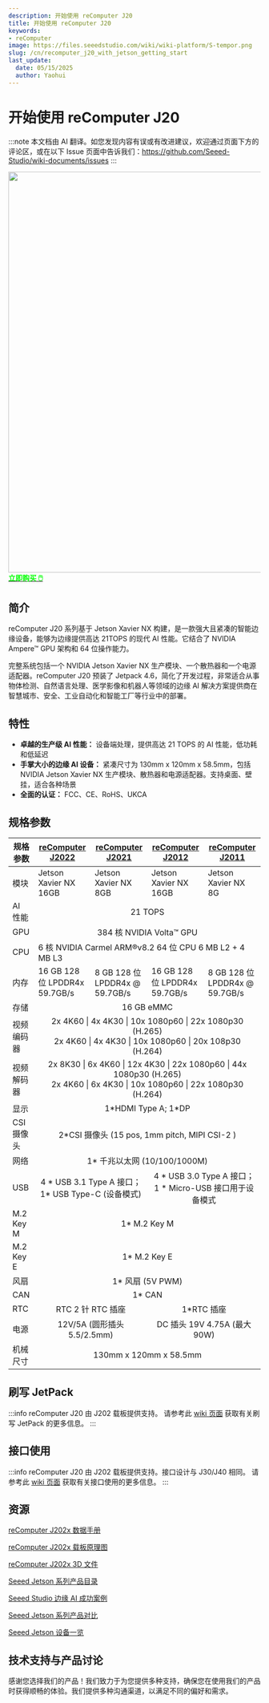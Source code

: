 ```yaml
---
description: 开始使用 reComputer J20
title: 开始使用 reComputer J20
keywords:
- reComputer
image: https://files.seeedstudio.com/wiki/wiki-platform/S-tempor.png
slug: /cn/recomputer_j20_with_jetson_getting_start
last_update:
  date: 05/15/2025
  author: Yaohui
---
```


# 开始使用 reComputer J20

:::note
本文档由 AI 翻译。如您发现内容有误或有改进建议，欢迎通过页面下方的评论区，或在以下 Issue 页面中告诉我们：https://github.com/Seeed-Studio/wiki-documents/issues
:::

<div align="center"><img width ="800" src="https://media-cdn.seeedstudio.com/media/catalog/product/cache/bb49d3ec4ee05b6f018e93f896b8a25d/1/1/110061363_preview-07_1.jpg"/></div>

<div class="get_one_now_container" style={{textAlign: 'center'}}>
<a class="get_one_now_item" href="https://www.seeedstudio.com/Jetson-20-1-H2-p-5329.html">
            <strong><span><font color={'FFFFFF'} size={"4"}> 立即购买 🖱️</font></span></strong>
</a></div>

## 简介
reComputer J20 系列基于 Jetson Xavier NX 构建，是一款强大且紧凑的智能边缘设备，能够为边缘提供高达 21TOPS 的现代 AI 性能。它结合了 NVIDIA Ampere™ GPU 架构和 64 位操作能力。

完整系统包括一个 NVIDIA Jetson Xavier NX 生产模块、一个散热器和一个电源适配器。reComputer J20 预装了 Jetpack 4.6，简化了开发过程，非常适合从事物体检测、自然语言处理、医学影像和机器人等领域的边缘 AI 解决方案提供商在智慧城市、安全、工业自动化和智能工厂等行业中的部署。

## 特性

- **卓越的生产级 AI 性能：** 设备端处理，提供高达 21 TOPS 的 AI 性能，低功耗和低延迟
- **手掌大小的边缘 AI 设备：** 紧凑尺寸为 130mm x 120mm x 58.5mm，包括 NVIDIA Jetson Xavier NX 生产模块、散热器和电源适配器。支持桌面、壁挂，适合各种场景
- **全面的认证：** FCC、CE、RoHS、UKCA

## 规格参数

<table>
  <thead>
    <tr>
      <th>规格参数</th>
      <th><a href="https://www.seeedstudio.com/reComputer-J3010-w-o-power-adapter-p-5631.html?queryID=e8d0ae9b2e338e8a860f07dacef58f6e&objectID=5631&indexName=bazaar_retailer_products">reComputer J2022</a></th>
      <th><a href="https://www.seeedstudio.com/reComputer-J3011-p-5590.html">reComputer J2021</a></th>
      <th><a href="https://www.seeedstudio.com/reComputer-J4011-w-o-power-adapter-p-5629.html?queryID=5577f61da645361a7aad9179bc04efc2&objectID=5629&indexName=bazaar_retailer_products">reComputer J2012</a></th>
      <th><a href="https://www.seeedstudio.com/reComputer-J4012-w-o-power-adapter-p-5628.html?queryID=639ef60cde4a38ccc9ff2f82070d4854&objectID=5628&indexName=bazaar_retailer_products">reComputer J2011</a></th>
    </tr>
  </thead>
  <tbody>
    <tr>
      <td>模块</td>
      <td>Jetson Xavier NX 16GB</td>
      <td>Jetson Xavier NX 8GB</td>
      <td>Jetson Xavier NX 16GB</td>
      <td>Jetson Xavier NX 8G</td>
    </tr>
    <tr>
      <td>AI 性能</td>
      <td colSpan='4' align='center'>21 TOPS</td>
    </tr>
    <tr>
      <td>GPU</td>
      <td colspan='4' align='center'>384 核 NVIDIA Volta™ GPU</td>
    </tr>
    <tr>
      <td>CPU</td>
      <td colSpan='4'>6 核 NVIDIA Carmel ARM®v8.2 64 位 CPU 6 MB L2 + 4 MB L3</td>
    </tr>
    <tr>
      <td>内存</td>
      <td>16 GB 128 位 LPDDR4x 59.7GB/s</td>
      <td>8 GB 128 位 LPDDR4x @ 59.7GB/s</td>
      <td>16 GB 128 位 LPDDR4x 59.7GB/s</td>
      <td>8 GB 128 位 LPDDR4x @ 59.7GB/s</td>
    </tr>
    <tr>
      <td>存储</td>
      <td colSpan='4' align='center'>16 GB eMMC</td>
    </tr>
    <tr>
      <td>视频编码器</td>
      <td colSpan='4' align='center'>2x 4K60 | 4x 4K30 | 10x 1080p60 | 22x 1080p30 (H.265) <br />
      2x 4K60 | 4x 4K30 | 10x 1080p60 | 20x 108p30 (H.264)</td>
    </tr>
    <tr>
      <td>视频解码器</td>
      <td colSpan='4' align='center'>2x 8K30 | 6x 4K60 | 12x 4K30 | 22x 1080p60 | 44x 1080p30 (H.265)  <br />
      2x 4K60 | 6x 4K30 | 10x 1080p60 | 22x 1080p30 (H.264)</td>
    </tr>
    <tr>
      <td>显示</td>
      <td colSpan='4' align='center'>1*HDMI Type A; 1*DP</td>
    </tr>
    <tr>
      <td>CSI 摄像头</td>
      <td colSpan='4' align='center'>2*CSI 摄像头 (15 pos, 1mm pitch, MIPI CSI-2 )</td>
    </tr>
    <tr>
      <td>网络</td>
      <td colSpan='4' align='center'>1* 千兆以太网 (10/100/1000M)</td>
    </tr>
    <tr>
      <td>USB</td>
      <td colSpan='2' align='center'>4 * USB 3.1 Type A 接口；
1* USB Type-C (设备模式)</td>
      <td colSpan='2' align='center'>4 * USB 3.0 Type A 接口；
1 * Micro-USB 接口用于设备模式</td>
    </tr>
    <tr>
      <td>M.2 Key M</td>
      <td colSpan='4' align='center'>1* M.2 Key M</td>
    </tr>
    <tr>
      <td>M.2 Key E</td>
      <td colSpan='4' align='center'>1* M.2 Key E</td>
    </tr>
    <tr>
      <td>风扇</td>
      <td colSpan='4' align='center'>1* 风扇 (5V PWM)</td>
    </tr>
    <tr>
      <td>CAN</td>
      <td colSpan='4' align='center'>1* CAN</td>
    </tr>
    <tr>
      <td>RTC</td>
      <td colSpan='2' align='center'>RTC 2 针 RTC 插座</td>
      <td colSpan='2' align='center'>1*RTC 插座</td>
    </tr>
    <tr>
      <td>电源</td>
      <td colSpan='2' align='center'>12V/5A (圆形插头 5.5/2.5mm)</td>
      <td colSpan='2' align='center'>DC 插头 19V 4.75A (最大 90W)</td>
    </tr>
    <tr>
      <td>机械尺寸</td>
      <td colSpan='4' align='center'>130mm x 120mm x 58.5mm</td>
    </tr>
  </tbody>
</table>

## 刷写 JetPack

:::info
reComputer J20 由 J202 载板提供支持。
请参考此 [wiki 页面](/cn/reComputer_J2021_J202_Flash_Jetpack) 获取有关刷写 JetPack 的更多信息。
:::

## 接口使用

:::info
reComputer J20 由 J202 载板提供支持。接口设计与 J30/J40 相同。
请参考此 [wiki 页面](/J401_carrierboard_Hardware_Interfaces_Usage) 获取有关接口使用的更多信息。
:::

## 资源
[reComputer J202x 数据手册](https://files.seeedstudio.com/wiki/reComputer/reComputer-J202x-datasheet.pdf)

[reComputer J202x 载板原理图](https://files.seeedstudio.com/wiki/reComputer-Jetson/reComputer%20J202_V1.0_SCH_PDF_240822.pdf)

[reComputer J202x 3D 文件](https://files.seeedstudio.com/products/NVIDIA-Jetson/J2021-Xavier-NX.stp)

[Seeed Jetson 系列产品目录](https://files.seeedstudio.com/wiki/Seeed_Jetson/Seeed-NVIDIA_Jetson_Catalog_V1.4.pdf)

[Seeed Studio 边缘 AI 成功案例](https://www.seeedstudio.com/blog/wp-content/uploads/2023/07/Seeed_NVIDIA_Jetson_Success_Cases_and_Examples.pdf)

[Seeed Jetson 系列产品对比](https://www.seeedstudio.com/blog/nvidia-jetson-comparison-nano-tx2-nx-xavier-nx-agx-orin/)

[Seeed Jetson 设备一览](https://files.seeedstudio.com/wiki/Seeed_Jetson/Seeed-Jetson-one-pager.pdf)


## 技术支持与产品讨论

感谢您选择我们的产品！我们致力于为您提供多种支持，确保您在使用我们的产品时获得顺畅的体验。我们提供多种沟通渠道，以满足不同的偏好和需求。

<div class="button_tech_support_container">
<a href="https://forum.seeedstudio.com/" class="button_forum"></a> 
<a href="https://www.seeedstudio.com/contacts" class="button_email"></a>
</div>

<div class="button_tech_support_container">
<a href="https://discord.gg/eWkprNDMU7" class="button_discord"></a> 
<a href="https://github.com/Seeed-Studio/wiki-documents/discussions/69" class="button_discussion"></a>
</div>